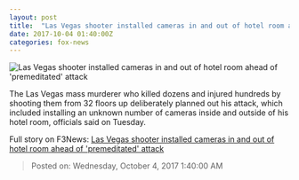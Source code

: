 ```yaml
---
layout: post
title:  "Las Vegas shooter installed cameras in and out of hotel room ahead of 'premeditated' attack"
date: 2017-10-04 01:40:00Z
categories: fox-news
---
```


![Las Vegas shooter installed cameras in and out of hotel room ahead of 'premeditated' attack](http://a57.foxnews.com/images.foxnews.com/content/fox-news/us/2017/10/03/las-vegas-shooter-installed-cameras-in-and-out-hotel-room-ahead-premeditated-attack/_jcr_content/article-text/article-par-2/inline_spotlight_ima/image.img.jpg/612/344/1507081237851.jpg?ve=1&tl=1)

The Las Vegas mass murderer who killed dozens and injured hundreds by shooting them from 32 floors up deliberately planned out his attack, which included installing an unknown number of cameras inside and outside of his hotel room, officials said on Tuesday.


Full story on F3News: [Las Vegas shooter installed cameras in and out of hotel room ahead of 'premeditated' attack](http://www.f3nws.com/n/ATvKrH)

> Posted on: Wednesday, October 4, 2017 1:40:00 AM
